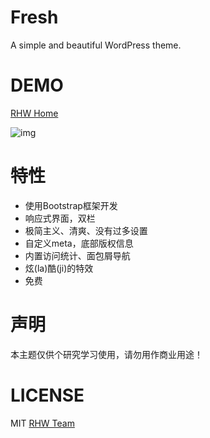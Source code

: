 ﻿# Fresh  
A simple and beautiful WordPress theme.  

# DEMO  
[RHW Home](https://home.rhw-team.com/)  
  
![img](https://www.rhw-team.com/cloud/pics/theme-demo.png)  

# 特性  
- 使用Bootstrap框架开发  
- 响应式界面，双栏  
- 极简主义、清爽、没有过多设置  
- 自定义meta，底部版权信息  
- 内置访问统计、面包屑导航  
- 炫(la)酷(ji)的特效  
- 免费

# 声明  
本主题仅供个研究学习使用，请勿用作商业用途！

# LICENSE  
MIT [RHW Team](http://www.rhw-team.com/)
